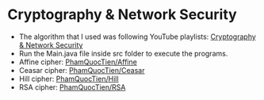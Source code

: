 # Cryptography & Network Security
+ The algorithm that I used was following YouTube playlists: [Cryptography & Network Security](https://youtube.com/playlist?list=PLBlnK6fEyqRgJU3EsOYDTW7m6SUmW6kII)
+ Run the Main.java file inside src folder to execute the programs.
+ Affine cipher: [PhamQuocTien/Affine](PhamQuocTien/Affine)
+ Ceasar cipher: [PhamQuocTien/Ceasar](PhamQuocTien/Ceasar)
+ Hill cipher: [PhamQuocTien/Hill](PhamQuocTien/Hill)
+ RSA cipher: [PhamQuocTien/RSA](https://github.com/TiieuTiien/InfromationSecurity/tree/home/PhamQuocTien/RSA)
